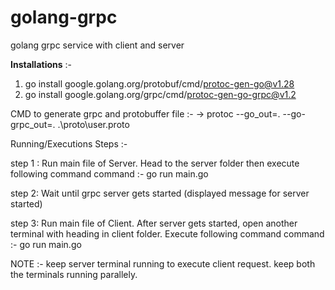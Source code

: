 # golang-grpc
golang grpc service with client and server

<b>Installations</b> :-
  1) go install google.golang.org/protobuf/cmd/protoc-gen-go@v1.28
  2) go install google.golang.org/grpc/cmd/protoc-gen-go-grpc@v1.2

CMD to generate grpc and protobuffer file :-
  -> protoc --go_out=. --go-grpc_out=. .\proto\user.proto

Running/Executions Steps :-

step 1 : Run main file of Server. Head to the server folder then execute following command
		 command :- go run main.go
		 
step 2: Wait until grpc server gets started (displayed message for server started)

step 3: Run main file of Client. After server gets started, open another terminal with heading in client folder. Execute following command
		command :- go run main.go
		
NOTE :- keep server terminal running to execute client request. keep both the terminals running parallely.
